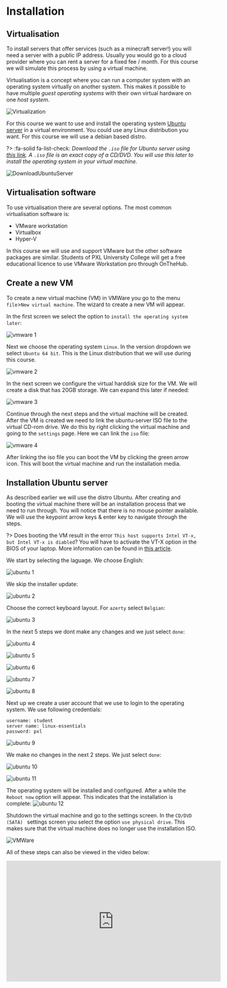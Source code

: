 # Installation

## Virtualisation
To install servers that offer services (such as a minecraft server!) you will need a server with a public IP address. Usually you would go to a cloud provider where you can rent a server for a fixed fee / month. For this course we will simulate this process by using a virtual machine.

Virtualisation is a concept where you can run a computer system with an operating system virtually on another system. This makes it possible to have multiple _guest operating systems_ with their own virtual hardware on one _host system_.

![Virtualization](../images/02/Virtualization.png)

For this course we want to use and install the operating system [Ubuntu server](https://ubuntu.com/download/server) in a virtual environment. You could use any Linux distribution you want. For this course we will use a debian based distro.

?> :fa-solid fa-list-check: _Download the `.iso` file for Ubuntu server using [this link](https://ubuntu.com/download/server). A `.iso` file is an exact copy of a CD/DVD. You will use this later to install the operating system in your virtual machine._

![DownloadUbuntuServer](../images/02/GetUbuntuServer_Download_Ubuntu.png)

## Virtualisation software
To use virtualisation there are several options. The most common virtualisation software is:
- VMware workstation
- Virtualbox
- Hyper-V

In this course we will use and support VMware but the other software packages are similar. Students of PXL University College will get a free educational licence to use VMware Workstation pro through OnTheHub.

## Create a new VM
To create a new virtual machine (VM) in VMWare you go to the menu `file`>`New virtual machine`. The wizard to create a new VM will appear.

In the first screen we select the option to `install the operating system later`:

![vmware 1](../images/02/vmware1.PNG)

Next we choose the operating system `Linux`. In the version dropdown we select `Ubuntu 64 bit`. This is the Linux distribution that we will use during this course.

![vmware 2](../images/02/vmware2.PNG)

In the next screen we configure the virtual harddisk size for the VM. We will create a disk that has 20GB storage. We can expand this later if needed:

![vmware 3](../images/02/vmware3.PNG)

Continue through the next steps and the virtual machine will be created. After the VM is created we need to link the ubuntu-server ISO file to the virtual CD-rom drive. We do this by right clicking the virtual machine and going to the `settings` page. Here we can link the `iso` file:

![vmware 4](../images/02/vmware4.PNG)

After linking the iso file you can boot the VM by clicking the green arrow icon. This will boot the virtual machine and run the installation media.

## Installation Ubuntu server
As described earlier we will use the distro Ubuntu. After creating and booting the virtual machine there will be an installation process that we need to run through. You will notice that there is no mouse pointer available. We will use the keypoint arrow keys & enter key to navigate through the steps.

?> <i class="fa-solid fa-circle-info"></i> Does booting the VM result in the error `This host supports Intel VT-x, but Intel VT-x is diabled`? You will have to activate the VT-X option in the BIOS of your laptop. More information can be found in [this article](https://www.qtithow.com/2020/12/fix-error-this-host-supports-Intel-VT-x.html).


We start by selecting the laguage. We choose English:

![ubuntu 1](../images/02/server1.PNG)

We skip the installer update:

![ubuntu 2](../images/02/server2.PNG)

Choose the correct keyboard layout. For `azerty` select `Belgian`:

![ubuntu 3](../images/02/server3.PNG)

In the next 5 steps we dont make any changes and we just select `done`:

![ubuntu 4](../images/02/server4.PNG)

![ubuntu 5](../images/02/server5.PNG)

![ubuntu 6](../images/02/server6.PNG)

![ubuntu 7](../images/02/server7.PNG)

![ubuntu 8](../images/02/server8.PNG)

Next up we create a user account that we use to login to the operating system. We use following credentials:
```
username: student
server name: linux-essentials
password: pxl
```

![ubuntu 9](../images/02/server9.PNG)

We make no changes in the next 2 steps. We just select `done`:

![ubuntu 10](../images/02/server10.PNG)

![ubuntu 11](../images/02/server11.PNG)

The operating system will be installed and configured. After a while the `Reboot now` option will appear. This indicates that the installation is complete:
![ubuntu 12](../images/02/server12.PNG)

Shutdown the virtual machine and go to the settings screen. In the `CD/DVD (SATA) ` settings screen you select the option `use physical drive`. This makes sure that the virtual machine does no longer use the installation ISO.

![VMWare](../images/02/vmware5.PNG)

All of these steps can also be viewed in the video below:
<iframe width="560" height="315" src="https://www.youtube.com/embed/u8WLsyMuSgw" title="YouTube video player" frameborder="0" allow="accelerometer; autoplay; clipboard-write; encrypted-media; gyroscope; picture-in-picture" allowfullscreen></iframe>
